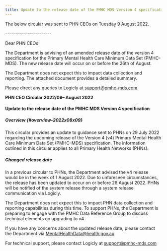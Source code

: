 ```yaml
---
title: Update to the release date of the PMHC MDS Version 4 specification
---
```


The below circular was sent to PHN CEOs on Tuesday 9 August 2022.

\-\-\-\-\-\-\-\-\-\-\-\-\-\-\-\-\-\-\-\-\-\-\-

Dear PHN CEOs

The Department is advising of an amended release date of the version 4 specification for the Primary Mental Health Care Minimum Data Set (PMHC-MDS). The new release date will occur on or before the 26th of August.

The Department does not expect this to impact data collection and reporting. The attached document provides a detailed summary.

Please direct any queries to Logicly at [support@pmhc-mds.com](mailto:support@pmhc-mds.com).

**PHN CEO Circular 2022/09– August 2022**

#### Update to the release date of the PMHC MDS Version 4 specification

##### Overview {#overview-2022x08x09}

This circular provides an update to guidance sent to PHNs on 29 July 2022 regarding the upcoming release of the Version 4 (v4) Primary Mental Health Care Minimum Data Set (PMHC-MDS) specification. The information outlined in this circular applies to all Primary Health Networks (PHNs).  

##### Changed release date

In a previous circular to PHNs, the Department advised the v4 release would be in the week of 1 August 2022. Due to unforeseen circumstances, the release has been updated to occur on or before 26 August 2022. PHNs will be notified of the system release through a system release communication via Logicly.

The Department does not expect this to impact PHN data collection and reporting capabilities during this time.  To support PHNs, the Department is preparing to engage with the PMHC Data Reference Group to discuss technical elements on upgrading to v4.

If you have any concerns about the updated release date, please contact the Department via [MentalHealthData@health.gov.au](mailto:MentalHealthData@health.gov.au)

For technical support, please contact Logicly at [support@pmhc-mds.com](mailto:support@pmhc-mds.com)
